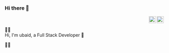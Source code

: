 ### Hi there 👋

<a href="https://twitter.com/ud1406">
  <img align="right" alt="ubaidh's Twitter | Twitter" width="22px" src="https://cdn.jsdelivr.net/npm/simple-icons@v3/icons/twitter.svg" />
</a>

<a href="mailto:obaidh@live.com">
  <img align="right" alt="ubaid's email" width="22px" src="https://cdn.jsdelivr.net/npm/simple-icons@3.4.0/icons/microsoftoutlook.svg" />
</a>
<br/>
<br/>
👨‍💻 <br/>
Hi, I'm ubaid, a Full Stack Developer 🚀 
<br/>
 
👨‍💻 
<br/>

